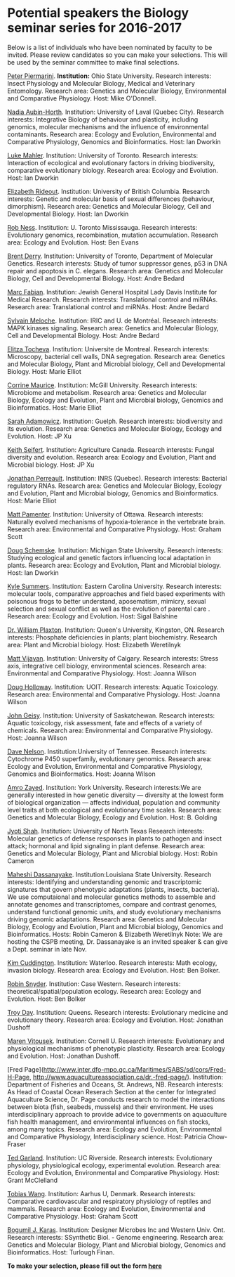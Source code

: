 # Potential speakers the Biology seminar series for 2016-2017


Below is a list of individuals who have been nominated by faculty to be invited. Please review candidates so you can make your selections. This will be used by the seminar committee to make final selections.


[Peter Piermarini](https://www.researchgate.net/profile/Peter_Piermarini). 
**Institution:** Ohio State University. 
Research interests: Insect Physiology and Molecular Biology, Medical and Veterinary Entomology. 
Research area: Genetics and Molecular Biology, Environmental and Comparative Physiology. 
Host: Mike O'Donnell.

[Nadia Aubin-Horth](http://wikiaubinhorth.ibis.ulaval.ca/Main_Page). 
Institution: University of Laval (Quebec City). 
Research interests: Integrative Biology of behaviour and plasticity, including genomics, molecular mechanisms and the influence of environmental contaminants.
Research area: Ecology and Evolution, Environmental and Comparative Physiology, Genomics and Bioinformatics.
Host: Ian Dworkin

[Luke Mahler](http://mahlerlab.com/). 
Institution: University of Toronto. 
Research interests: Interaction of ecological and evolutionary factors in driving biodiversity, comparative evolutionary biology.
Research area: Ecology and Evolution.
Host: Ian Dworkin

[Elizabeth Rideout](http://rideoutlab.weebly.com/). 
Institution: University of British Columbia.
Research interests: Genetic and molecular basis of sexual differences (behaviour, dimorphism).
Research area: Genetics and Molecular Biology, Cell and Developmental Biology.
Host: Ian Dworkin

[Rob Ness](http://sites.utm.utoronto.ca/ness/). 
Institution: U. Toronto Mississauga.
Research interests: Evolutionary genomics, recombination, mutation accumulation.
Research area: Ecology and Evolution.
Host: Ben Evans

[Brent Derry](http://lab.research.sickkids.ca/derry/). 
Institution: University of Toronto, Department of Molecular Genetics. 
Research interests: Study of tumor suppressor genes, p53 in DNA repair and apoptosis in C. elegans.
Research area: Genetics and Molecular Biology, Cell and Developmental Biology.
Host: Andre Bedard

[Marc Fabian](http://www.ncbi.nlm.nih.gov/pubmed/?term=fabian+mr). 
Institution: Jewish General Hospital Lady Davis Institute for Medical Research.
Research interests: Translational control and miRNAs.
Research area: Translational control and miRNAs.
Host: Andre Bedard

[Sylvain Meloche](http://www.iric.ca/en/research/principal-investigators/sylvain-meloche/). 
Institution: IRIC and U. de Montréal.
Research interests: MAPK kinases signaling.
Research area: Genetics and Molecular Biology, Cell and Developmental Biology.
Host: Andre Bedard

[Elitza Tocheva](http://www.biochimie.umontreal.ca/activites-de-recherche/themes-de-recherche-et-professeurs/elitza-tocheva/). 
Institution: Universite de Montreal.
Research interests: Microscopy, bacterial cell walls, DNA segregation.
Research area: Genetics and Molecular Biology, Plant and Microbial biology, Cell and Developmental Biology.
Host: Marie Elliot

[Corrine Maurice](https://www.mcgill.ca/microimm/people/professors/corinne-maurice). 
Institution: McGill University.
Research interests: Microbiome and metabolism.
Research area: Genetics and Molecular Biology, Ecology and Evolution, Plant and Microbial biology, Genomics and Bioinformatics.
Host: Marie Elliot

[Sarah Adamowicz](http://www.uoguelph.ca/ib/people/faculty/adamowicz.shtml). 
Institution: Guelph.
Research interests: biodiversity and its evolution.
Research area: Genetics and Molecular Biology, Ecology and Evolution.
Host: JP Xu

[Keith Seifert](http://www.agr.gc.ca/eng/science-and-innovation/research-centres/ontario/ottawa-research-and-development-centre/scientific-staff-and-expertise/seifert-keith-phd/?id=1181921509394). 
Institution: Agriculture Canada.
Research interests: Fungal diversity and evolution.
Research area: Ecology and Evolution, Plant and Microbial biology.
Host: JP Xu

[Jonathan Perreault](http://www.profs.inrs.ca/jperreault/). 
Institution: INRS (Quebec).
Research interests: Bacterial regulatory RNAs.
Research area: Genetics and Molecular Biology, Ecology and Evolution, Plant and Microbial biology, Genomics and Bioinformatics.
Host: Marie Elliot

[Matt Pamenter](http://pamenterlab.ca). 
Institution: University of Ottawa.
Research interests: Naturally evolved mechanisms of hypoxia-tolerance in the vertebrate brain.
Research area: Environmental and Comparative Physiology.
Host: Graham Scott

[Doug Schemske](https://plantbiology.natsci.msu.edu/directory/doug-schemske/research/). 
Institution: Michigan State University.
Research interests: Studying ecological and genetic factors influencing local adaptation in plants.
Research area: Ecology and Evolution, Plant and Microbial biology.
Host: Ian Dworkin

[Kyle Summers](http://core.ecu.edu/biol/summersk/summerwebpage/welcome.htm). 
Institution: Eastern Carolina University.
Research interests: molecular tools, comparative approaches and field based experiments with poisonous frogs to better understand, aposematism, mimicry, sexual selection and sexual conflict as well as the evolution of parental care .
Research area: Ecology and Evolution.
Host: Sigal Balshine

[Dr. William Plaxton](http://post.queensu.ca/~plaxton/). 
Institution: Queen's University, Kingston, ON.
Research interests: Phosphate deficiencies in plants; plant biochemistry.
Research area: Plant and Microbial biology.
Host: Elizabeth Weretilnyk

[Matt Vijayan](http://contacts.ucalgary.ca/info/bio/profiles/124-32886). 
Institution: University of Calgary.
Research interests: Stress axis, integrative cell biology, environmental sciences.
Research area: Environmental and Comparative Physiology.
Host: Joanna Wilson

[Doug Holloway](http://faculty.uoit.ca/groups/aquatox/). 
Institution: UOIT.
Research interests: Aquatic Toxicology.
Research area: Environmental and Comparative Physiology.
Host: Joanna Wilson

[John Geisy](http://www.usask.ca/toxicology/jgiesy/). 
Institution: University of Saskatchewan.
Research interests: Aquatic toxicology, risk assessment, fate and effects of a variety of chemicals.
Research area: Environmental and Comparative Physiology.
Host: Joanna Wilson

[Dave Nelson](https://www.uthsc.edu/molecular_sciences/directories/faculty/d_nelson.php). 
Institution:University of Tennessee.
Research interests: Cytochrome P450 superfamily, evolutionary genomics.
Research area: Ecology and Evolution, Environmental and Comparative Physiology, Genomics and Bioinformatics.
Host: Joanna Wilson

[Amro Zayed](http://biology.gradstudies.yorku.ca/faculty/a-zayed/). 
Institution: York University.
Research interests:We are generally interested in how genetic diversity — diversity at the lowest form of biological organization — affects individual, population and community level traits at both ecological and evolutionary time scales.
Research area: Genetics and Molecular Biology, Ecology and Evolution.
Host: B. Golding

[Jyoti Shah](https://facultyinfo.unt.edu/faculty-profile?query=Jyoti+Shah&type=name&profile=js0863). 
Institution: University of North Texas
Research interests: Molecular genetics of defense responses in plants to pathogen and insect attack; hormonal and lipid signaling in plant defense. 
Research area: Genetics and Molecular Biology, Plant and Microbial biology.
Host: Robin Cameron

[Maheshi Dassanayake](http://www.lsugenomics.org/). 
Institution:Louisiana State University.
Research interests: Identifying and understanding genomic and trascriptomic signatures that govern phenotypic adaptations (plants, insects, bacteria). We use computaional and molecular genetics methods to assemble and annotate genomes and transcriptomes, compare and contrast genomes, understand functional genomic units, and study evolutionary mechanisms driving genomic adaptations.
Research area: Genetics and Molecular Biology, Ecology and Evolution, Plant and Microbial biology, Genomics and Bioinformatics. 
Hosts: Robin Cameron & Elizabeth Weretilnyk
Note: We are hosting the CSPB meeting, Dr. Dassanayake is an invited speaker & can give a Dept. seminar in late Nov.

[Kim Cuddington](http://ecotheory.uwaterloo.ca/). 
Institution: Waterloo.
Research interests: Math ecology, invasion biology.
Research area: Ecology and Evolution.
Host: Ben Bolker.

[Robin Snyder](http://www.cwru.edu/artsci/biol/snyder/research.html). 
Institution: Case Western. 
Research interests: theoretical/spatial/population ecology.
Research area: Ecology and Evolution.
Host: Ben Bolker

[Troy Day](http://www.mast.queensu.ca/~tday/research.html). 
Institution: Queens.
Research interests: Evolutionary medicine and evolutionary theory. 
Research area: Ecology and Evolution.
Host: Jonathan Dushoff

[Maren Vitousek](http://vitousek.weebly.com/). 
Institution: Cornell U.
Research interests: Evolutionary and physiological mechanisms of phenotypic plasticity.
Research area: Ecology and Evolution.
Host: Jonathan Dushoff.

[Fred Page](http://www.inter.dfo-mpo.gc.ca/Maritimes/SABS/sd/cors/Fred-H-Page, http://www.aquacultureassociation.ca/dr.-fred-page/). 
Institution: Department of Fisheries and Oceans, St. Andrews, NB.
Research interests: As Head of Coastal Ocean Reserach Section at the center for Integrated Aquaculture Science, Dr. Page conducts research to model the interactions between biota (fish, seabeds, mussels) and their environment.  He uses interdisciplinary approach to provide advice to governments on aquaculture fish health management, and environmental influences on fish stocks, among many topics.
Research area: Ecology and Evolution, Environmental and Comparative Physiology, Interdisciplinary science.
Host: Patricia Chow-Fraser

[Ted Garland](http://www.biology.ucr.edu/people/faculty/Garland/Garland2.html). 
Institution: UC Riverside.
Research interests: Evolutionary physiology, physiological ecology, experimental evolution.
Research area: Ecology and Evolution, Environmental and Comparative Physiology.
Host: Grant McClelland

[Tobias Wang](http://pure.au.dk/portal/en/persons/tobias-wang(7a3d91ab-5dbf-46e4-bc6e-634e16bd8d80).html). 
Institution: Aarhus U, Denmark.
Research interests: Comparative cardiovascular and respiratory physiology of reptiles and mammals.
Research area: Ecology and Evolution, Environmental and Comparative Physiology.
Host: Graham Scott

[Bogumil J. Karas](http://designermicrobes.com/about/). 
Institution: Designer Microbes Inc and Western Univ. Ont.
Research interests: SSynthetic Biol. - Genome engineering.
Research area: Genetics and Molecular Biology, Plant and Microbial biology, Genomics and Bioinformatics.
Host: Turlough Finan.


**To make your selection, please fill out the form [here](url)**

